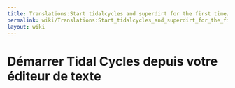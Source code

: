 ```yaml
---
title: Translations:Start tidalcycles and superdirt for the first time/32/fr
permalink: wiki/Translations:Start_tidalcycles_and_superdirt_for_the_first_time/32/fr/
layout: wiki
---
```


# Démarrer Tidal Cycles depuis votre éditeur de texte
